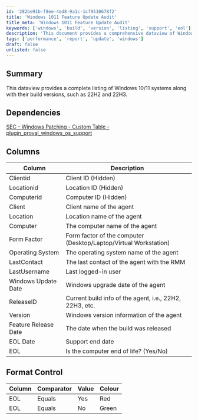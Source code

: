 ```yaml
---
id: '282be91b-f8ee-4ed8-9a1c-1cf9510678f2'
title: 'Windows 1011 Feature Update Audit'
title_meta: 'Windows 1011 Feature Update Audit'
keywords: ['windows', 'build', 'version', 'listing', 'support', 'eol']
description: 'This document provides a comprehensive dataview of Windows 10 and 11 systems, detailing their build versions such as 22H2 and 22H3. It includes essential information about each computer, including client details, operating system, last contact, and end-of-life status.'
tags: ['performance', 'report', 'update', 'windows']
draft: false
unlisted: false
---
```


## Summary

This dataview provides a complete listing of Windows 10/11 systems along with their build versions, such as 22H2 and 22H3.

## Dependencies

[SEC - Windows Patching - Custom Table - plugin_proval_windows_os_support](<../tables/plugin_proval_windows_os_support.md>)

## Columns

| Column               | Description                                                      |
| -------------------- | ---------------------------------------------------------------- |
| Clientid             | Client ID (Hidden)                                               |
| Locationid           | Location ID (Hidden)                                             |
| Computerid           | Computer ID (Hidden)                                             |
| Client               | Client name of the agent                                         |
| Location             | Location name of the agent                                       |
| Computer             | The computer name of the agent                                   |
| Form Factor          | Form factor of the computer (Desktop/Laptop/Virtual Workstation) |
| Operating System     | The operating system name of the agent                           |
| LastContact          | The last contact of the agent with the RMM                       |
| LastUsername         | Last logged-in user                                              |
| Windows Update Date  | Windows upgrade date of the agent                                |
| ReleaseID            | Current build info of the agent, i.e., 22H2, 22H3, etc.          |
| Version              | Windows version information of the agent                         |
| Feature Release Date | The date when the build was released                             |
| EOL Date             | Support end date                                                 |
| EOL                  | Is the computer end of life? (Yes/No)                            |

## Format Control

| Column | Comparator | Value | Colour |
| ------ | ---------- | ----- | ------ |
| EOL    | Equals     | Yes   | Red    |
| EOL    | Equals     | No    | Green  |



